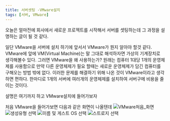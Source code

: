 ```yaml
---
title: 서버셋팅 -VMware설치
tags: [서버, VMware]
---
```


오늘은 얼마전에 회사에서 새로운 프로젝트를 시작해서 서버를 셋팅하는데 그 과정을 설명하는 글이 될 것 같다.

일단 VMware을 서버에 설치 하기에 앞서서 VMware가 뭔지 알아야 할것 같다.
VMware에 앞에 VM(Virtual Machine)는 말 그대로 해석하자면 가상의 기계장치로 생각해볼수 있다.
그러면 VMware을 왜 사용하는가? 원래는 컴퓨터 1대당 1개의 운영체제를 사용함으로 만약 다른 운영체제가 필요 할때는 새로운 운영체제가 담긴 컴퓨터를 구해오는 방법 밖에 없다.
이러한 문제를 해결하기 위해 나온 것이 VMware이라고 생각하면 편하다. 한마디로 1개의 서버에 여러개의 운영체제를 설치하여 서버구메 비용을 줄이는 것이다. 

설명은 여기까지 하고 VMware설치에 들어가보자

처음 VMware을 들어가보면 다음과 같은 화면이 나올텐데
![VMware처음_화면](https://user-images.githubusercontent.com/49426352/143772776-b1a670aa-ea81-4780-9267-231a67f26329.png)
![생성유형 선택](https://user-images.githubusercontent.com/49426352/143774436-b695748b-9dfd-4283-ae74-736bc79bc2cb.png)
![이름 및 게스트 OS 선택](https://user-images.githubusercontent.com/49426352/143774439-4e1dcc93-32bd-45f4-982f-441b7fa4ddfb.png)
![스트로지 선택](https://user-images.githubusercontent.com/49426352/143774468-f1fb698c-aec6-47ad-8e9d-025c13076572.png)
